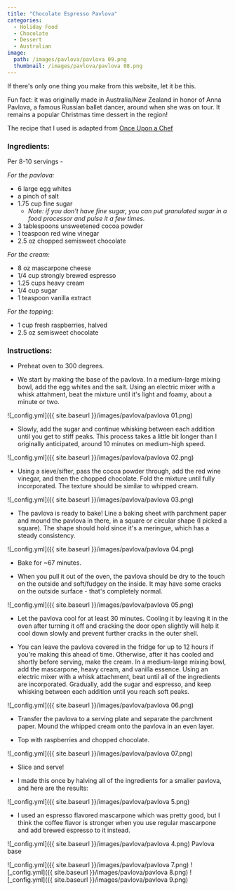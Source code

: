 ```yaml
---
title: "Chocolate Espresso Pavlova"
categories:
  - Holiday Food
  - Chocolate
  - Dessert
  - Australian
image:
  path: /images/pavlova/pavlova 09.png
  thumbnail: /images/pavlova/pavlova 08.png
---
```



If there's only one thing you make from this website, let it be this.

Fun fact: it was originally made in Australia/New Zealand in honor of Anna Pavlova, a famous Russian ballet dancer, around when she was on tour. It remains a popular Christmas time dessert in the region!

The recipe that I used is adapted from [Once Upon a Chef](https://www.onceuponachef.com/recipes/double-chocolate-pavlova-with-marscapone-cream-raspberries.html)

### Ingredients:

Per 8-10 servings - 

_For the pavlova:_

* 6 large egg whites
* a pinch of salt
* 1.75 cup fine sugar
  - _Note: if you don't have fine sugar, you can put granulated sugar in a food processor and pulse it a few times._
* 3 tablespoons unsweetened cocoa powder 
* 1 teaspoon red wine vinegar
* 2.5 oz chopped semisweet chocolate

_For the cream:_

* 8 oz mascarpone cheese 
* 1/4 cup strongly brewed espresso
* 1.25 cups heavy cream
* 1/4 cup sugar
* 1 teaspoon vanilla extract

_For the topping:_
* 1 cup fresh raspberries, halved
* 2.5 oz semisweet chocolate


### Instructions:

* Preheat oven to 300 degrees.

* We start by making the base of the pavlova. In a medium-large mixing bowl, add the egg whites and the salt. Using an electric mixer with a whisk attahment, beat the mixture until it's light and foamy, about a minute or two. 

![_config.yml]({{ site.baseurl }}/images/pavlova/pavlova 01.png)

* Slowly, add the sugar and continue whisking between each addition until you get to stiff peaks. This process takes a little bit longer than I originally anticipated, around 10 minutes on medium-high speed. 

![_config.yml]({{ site.baseurl }}/images/pavlova/pavlova 02.png)

* Using a sieve/sifter, pass the cocoa powder through, add the red wine vinegar, and then the chopped chocolate. Fold the mixture until fully incorporated. The texture should be similar to whipped cream.

![_config.yml]({{ site.baseurl }}/images/pavlova/pavlova 03.png)

* The pavlova is ready to bake! Line a baking sheet with parchment paper and mound the pavlova in there, in a square or circular shape (I picked a square). The shape should hold since it's a meringue, which has a steady consistency.

![_config.yml]({{ site.baseurl }}/images/pavlova/pavlova 04.png)

* Bake for ~67 minutes.

* When you pull it out of the oven, the pavlova should be dry to the touch on the outside and soft/fudgey on the inside. It may have some cracks on the outside surface - that's completely normal.

![_config.yml]({{ site.baseurl }}/images/pavlova/pavlova 05.png)

* Let the pavlova cool for at least 30 minutes. Cooling it by leaving it in the oven after turning it off and cracking the door open slightly will help it cool down slowly and prevent further cracks in the outer shell.

* You can leave the pavlova covered in the fridge for up to 12 hours if you're making this ahead of time. Otherwise, after it has cooled and shortly before serving, make the cream. In a medium-large mixing bowl, add the mascarpone, heavy cream, and vanilla essence. Using an electric mixer with a whisk attachment, beat until all of the ingredients are incorporated. Gradually, add the sugar and espresso, and keep whisking between each addition until you reach soft peaks. 

![_config.yml]({{ site.baseurl }}/images/pavlova/pavlova 06.png)

* Transfer the pavlova to a serving plate and separate the parchment paper. Mound the whipped cream onto the pavlova in an even layer.

* Top with raspberries and chopped chocolate.

![_config.yml]({{ site.baseurl }}/images/pavlova/pavlova 07.png)

* Slice and serve! 

* I made this once by halving all of the ingredients for a smaller pavlova, and here are the results:


![_config.yml]({{ site.baseurl }}/images/pavlova/pavlova 5.png)
- I used an espresso flavored mascarpone which was pretty good, but I think the coffee flavor is stronger when you use regular mascarpone and add brewed espresso to it instead.

![_config.yml]({{ site.baseurl }}/images/pavlova/pavlova 4.png)
Pavlova base

![_config.yml]({{ site.baseurl }}/images/pavlova/pavlova 7.png)
![_config.yml]({{ site.baseurl }}/images/pavlova/pavlova 8.png)
![_config.yml]({{ site.baseurl }}/images/pavlova/pavlova 9.png)
